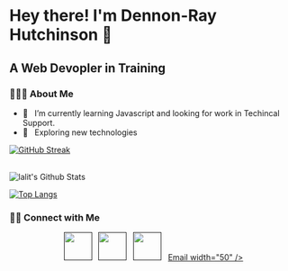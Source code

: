 <h1> Hey there! I'm Dennon-Ray Hutchinson 👋 </h1>
<h2> A Web Devopler in Training </h2>

<h3> 👨🏻‍💻 About Me </h3>

- 🔭 &nbsp; I’m currently learning Javascript and looking for work in Techincal Support. 
- 🤔 &nbsp; Exploring new technologies 

[![GitHub Streak](https://github-readme-streak-stats.herokuapp.com?user=dennonrayh&theme=submarine-flowers&border_radius=5&fire=DD701B)](https://git.io/streak-stats)

<br>

<img align="center" src="https://github-readme-stats.vercel.app/api?username=dennonrayh&include_all_commits=true&count_private=true&show_icons=true&line_height=20&title_color=7A7ADB&icon_color=2234AE&text_color=D3D3D3&bg_color=0,000000,130F40" alt="lalit's Github Stats">

</br>



[![Top Langs](https://github-readme-stats.vercel.app/api/top-langs/?username=dennonrayh&layout=compact&text_color=daf7dc&bg_color=151515)](https://github.com/dennonrayh/github-readme-stats)




<h3> 🤝🏻 Connect with Me </h3>

<p align="center">
&nbsp; <a href="" target="_blank" rel="noopener noreferrer"><img src="https://img.icons8.com/plasticine/100/000000/twitter.png" width="50" /></a>  
&nbsp; <a href="" target="_blank" rel="noopener noreferrer"><img src="https://img.icons8.com/plasticine/100/000000/instagram-new.png" width="50" /></a>  
&nbsp; <a href="" target="_blank" rel="noopener noreferrer"><img src="https://img.icons8.com/plasticine/100/000000/linkedin.png" width="50" /></a>
&nbsp; <a href="dennonrayhutchinson@hotmail.com" target="_blank" rel="noopener noreferrer">Email  width="50" /></a>
</p>
